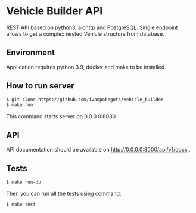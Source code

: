 # Vehicle Builder API
REST API based on python3, aiohttp and PostgreSQL.
Single endpoint allows to get a complex nested Vehicle structure from database.

## Environment
Application requires python 3.9, docker and make to be installed.

## How to run server
```bash
$ git clone https://github.com/ivanpobeguts/vehicle_builder
$ make run
```
This command starts server on 0.0.0.0:8080

## API
API documentation should be available on http://0.0.0.0:8000/api/v1/docs .

## Tests
```bash
$ make run-db
```

Then you can run all the tests using command:
```bash
$ make test
```